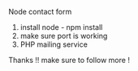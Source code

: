 Node contact form 

1. install node - npm install 
2. make sure port is working 
3. PHP mailing service


Thanks !! 
make sure to follow more ! 
